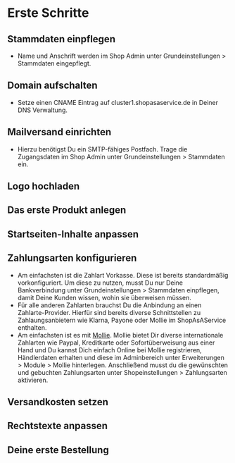 # Erste Schritte
## Stammdaten einpflegen
- Name und Anschrift werden im Shop Admin unter Grundeinstellungen > Stammdaten eingepflegt.
## Domain aufschalten
- Setze einen CNAME Eintrag auf cluster1.shopasaservice.de in Deiner DNS Verwaltung.
## Mailversand einrichten
- Hierzu benötigst Du ein SMTP-fähiges Postfach. Trage die Zugangsdaten im Shop Admin unter Grundeinstellungen > Stammdaten ein.
## Logo hochladen
## Das erste Produkt anlegen
## Startseiten-Inhalte anpassen
## Zahlungsarten konfigurieren
- Am einfachsten ist die Zahlart Vorkasse. Diese ist bereits standardmäßig vorkonfiguriert. Um diese zu nutzen, musst Du nur Deine Bankverbindung unter Grundeinstellungen > Stammdaten einpflegen, damit Deine Kunden wissen, wohin sie überweisen müssen.
- Für alle anderen Zahlarten brauchst Du die Anbindung an einen Zahlarte-Provider. Hierfür sind bereits diverse Schnittstellen zu Zahlaungsanbietern wie Klarna, Payone oder Mollie im ShopAsAService enthalten.
- Am einfachsten ist es mit [Mollie](https://www.mollie.com/dashboard/signup/4902724?lang=de). Mollie bietet Dir diverse internationale Zahlarten wie Paypal, Kreditkarte oder Sofortüberweisung aus einer Hand und Du kannst Dich einfach Online bei Mollie registrieren, Händlerdaten erhalten und diese im Adminbereich unter Erweiterungen > Module > Mollie hinterlegen. Anschließend musst du die gewünschten und gebuchten Zahlungsarten unter Shopeinstellungen > Zahlungsarten aktivieren.
## Versandkosten setzen
## Rechtstexte anpassen
## Deine erste Bestellung
